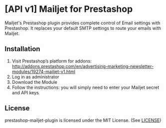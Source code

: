 [API v1] Mailjet for Prestashop
=====================

Mailjet's Prestashop plugin provides complete control of Email settings with Prestashop.
It replaces your default SMTP settings to route your emails with Mailjet.


Installation
------------

1. Visit Prestashop’s platform for addons: http://addons.prestashop.com/en/advertising-marketing-newsletter-modules/19274-mailjet-v1.html
2. Log in as administrator
3. Download the Module
4. Follow the instructions: you will simply need to enter your Mailjet secret and API keys


License
-------

prestashop-mailjet-plugin is licensed under the MIT License. (See [LICENSE](LICENSE.md))
